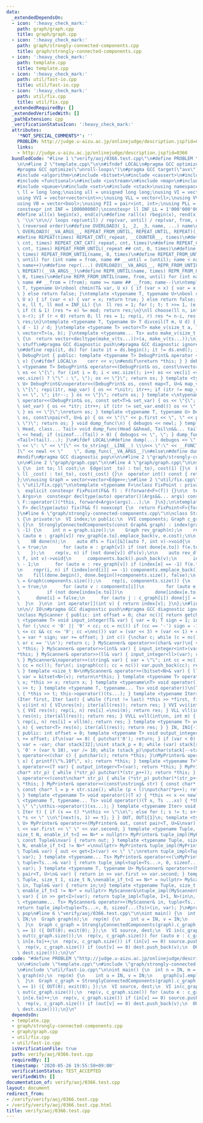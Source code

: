 ```yaml
---
data:
  _extendedDependsOn:
  - icon: ':heavy_check_mark:'
    path: graph/graph.cpp
    title: graph/graph.cpp
  - icon: ':heavy_check_mark:'
    path: graph/strongly-connected-components.cpp
    title: graph/strongly-connected-components.cpp
  - icon: ':heavy_check_mark:'
    path: template.cpp
    title: template.cpp
  - icon: ':heavy_check_mark:'
    path: util/fast-io.cpp
    title: util/fast-io.cpp
  - icon: ':heavy_check_mark:'
    path: util/fix.cpp
    title: util/fix.cpp
  _extendedRequiredBy: []
  _extendedVerifiedWith: []
  _pathExtension: cpp
  _verificationStatusIcon: ':heavy_check_mark:'
  attributes:
    '*NOT_SPECIAL_COMMENTS*': ''
    PROBLEM: http://judge.u-aizu.ac.jp/onlinejudge/description.jsp?id=0366
    links:
    - http://judge.u-aizu.ac.jp/onlinejudge/description.jsp?id=0366
  bundledCode: "#line 1 \"verify/aoj/0366.test.cpp\"\n#define PROBLEM \"http://judge.u-aizu.ac.jp/onlinejudge/description.jsp?id=0366\"\
    \n\n#line 2 \"template.cpp\"\n\n#ifndef LOCAL\n#pragma GCC optimize(\"O3\")\n\
    #pragma GCC optimize(\"unroll-loops\")\n#pragma GCC target(\"avx\")\n#endif\n\
    #include <algorithm>\n#include <bitset>\n#include <cassert>\n#include <cmath>\n\
    #include <functional>\n#include <iostream>\n#include <map>\n#include <numeric>\n\
    #include <queue>\n#include <set>\n#include <stack>\nusing namespace std;\nusing\
    \ ll = long long;\nusing ull = unsigned long long;\nusing VI = vector<int>;\n\
    using VVI = vector<vector<int>>;\nusing VLL = vector<ll>;\nusing VVLL = vector<vector<ll>>;\n\
    using VB = vector<bool>;\nusing PII = pair<int, int>;\nusing PLL = pair<ll, ll>;\n\
    constexpr int INF = 1000000007;\nconstexpr ll INF_LL = 1'000'000'000'000'000'007;\n\
    #define all(x) begin(x), end(x)\n#define rall(x) rbegin(x), rend(x)\n#define newl\
    \ '\\n'\n\n// loops rep(until) / rep(var, until) / rep(var, from, until) / repr\
    \ (reversed order)\n#define OVERLOAD3(_1, _2, _3, name, ...) name\n#define rep(...)\
    \ OVERLOAD3(__VA_ARGS__, REPEAT_FROM_UNTIL, REPEAT_UNTIL, REPEAT)(__VA_ARGS__)\n\
    #define REPEAT(times) REPEAT_CNT(_repeat, __COUNTER__, times)\n#define REPEAT_CNT(_repeat,\
    \ cnt, times) REPEAT_CNT_CAT(_repeat, cnt, times)\n#define REPEAT_CNT_CAT(_repeat,\
    \ cnt, times) REPEAT_FROM_UNTIL(_repeat ## cnt, 0, times)\n#define REPEAT_UNTIL(name,\
    \ times) REPEAT_FROM_UNTIL(name, 0, times)\n#define REPEAT_FROM_UNTIL(name, from,\
    \ until) for (int name = from, name ## __until = (until); name < name ## __until;\
    \ name++)\n#define repr(...) OVERLOAD3(__VA_ARGS__, REPR_FROM_UNTIL, REPR_UNTIL,\
    \ REPEAT)(__VA_ARGS__)\n#define REPR_UNTIL(name, times) REPR_FROM_UNTIL(name,\
    \ 0, times)\n#define REPR_FROM_UNTIL(name, from, until) for (int name = (until)-1,\
    \ name ## __from = (from); name >= name ## __from; name--)\n\ntemplate <typename\
    \ T, typename U>\nbool chmin(T& var, U x) { if (var > x) { var = x; return true;\
    \ } else return false; }\ntemplate <typename T, typename U>\nbool chmax(T& var,\
    \ U x) { if (var < x) { var = x; return true; } else return false; }\nll power(ll\
    \ e, ll t, ll mod = INF_LL) {\n  ll res = 1; for (; t; t >>= 1, (e *= e) %= mod)\
    \ if (t & 1) (res *= e) %= mod; return res;\n}\nll choose(ll n, int r) {\n  chmin(r,\
    \ n-r); if (r < 0) return 0; ll res = 1; rep(i, r) res *= n-i, res /= i+1; return\
    \ res;\n}\ntemplate <typename T, typename U> T divceil(T m, U d) { return (m +\
    \ d - 1) / d; }\ntemplate <typename T> vector<T> make_v(size_t a, T b) { return\
    \ vector<T>(a, b); }\ntemplate <typename... Ts> auto make_v(size_t a, Ts... ts)\
    \ {\n  return vector<decltype(make_v(ts...))>(a, make_v(ts...));\n}\n\n// debugging\
    \ stuff\n#pragma GCC diagnostic push\n#pragma GCC diagnostic ignored \"-Wmisleading-indentation\"\
    \n#define repi(it, ds) for (auto it = ds.begin(); it != ds.end(); it++)\nclass\
    \ DebugPrint { public: template <typename T> DebugPrint& operator <<(const T&\
    \ v) {\n#ifdef LOCAL\n    cerr << v;\n#endif\nreturn *this; } } debugos; template\
    \ <typename T> DebugPrint& operator<<(DebugPrint& os, const\nvector<T>& vec) {\
    \ os << \"{\"; for (int i = 0; i < vec.size(); i++) os << vec[i] << (i + 1 ==\n\
    vec.size() ? \"\" : \", \"); os << \"}\"; return os; } template <typename T, typename\
    \ U> DebugPrint&\noperator<<(DebugPrint& os, const map<T, U>& map_var) { os <<\
    \ \"{\"; repi(itr, map_var) { os << *\nitr; itr++; if (itr != map_var.end()) os\
    \ << \", \"; itr--; } os << \"}\"; return os; } template <\ntypename T> DebugPrint&\
    \ operator<<(DebugPrint& os, const set<T>& set_var) { os << \"{\"; repi(\nitr,\
    \ set_var) { os << *itr; itr++; if (itr != set_var.end()) os << \", \"; itr--;\
    \ } os << \"}\";\nreturn os; } template <typename T, typename U> DebugPrint& operator<<(DebugPrint&\
    \ os, const\npair<T, U>& p) { os << \"(\" << p.first << \", \" << p.second <<\
    \ \")\"; return os; } void dump_func(\n) { debugos << newl; } template <class\
    \ Head, class... Tail> void dump_func(Head &&head, Tail\n&&... tail) { debugos\
    \ << head; if (sizeof...(Tail) > 0) { debugos << \", \"; } dump_func(forward\n\
    <Tail>(tail)...); }\n#ifdef LOCAL\n#define dump(...) debugos << \"  \" << string(#__VA_ARGS__)\
    \ << \": \" << \"[\" << to_string(__LINE__) \\\n<< \":\" << __FUNCTION__ << \"\
    ]\" << newl << \"    \", dump_func(__VA_ARGS__)\n#else\n#define dump(...) ({})\n\
    #endif\n#pragma GCC diagnostic pop\n\n\n#line 2 \"graph/strongly-connected-components.cpp\"\
    \n\n#line 2 \"graph/graph.cpp\"\n\n#line 4 \"graph/graph.cpp\"\n\nstruct Edge\
    \ {\n  int to; ll cost;\n  Edge(int _to) : to(_to), cost(1) {}\n  Edge(int _to,\
    \ ll _cost) : to(_to), cost(_cost) {}\n  operator int() const { return to; }\n\
    };\n\nusing Graph = vector<vector<Edge>>;\n#line 2 \"util/fix.cpp\"\n\n#line 4\
    \ \"util/fix.cpp\"\n\ntemplate <typename F>\nclass FixPoint : private F {\n public:\n\
    \  explicit constexpr FixPoint(F&& f) : F(forward<F>(f)) {}\n\n  template <typename...\
    \ Args>\n  constexpr decltype(auto) operator()(Args&&... args) const {\n    return\
    \ F::operator()(*this, forward<Args>(args)...);\n  }\n};\n\ntemplate <typename\
    \ F> decltype(auto) fix(F&& f) noexcept {\n  return FixPoint<F>{forward<F>(f)};\n\
    }\n#line 6 \"graph/strongly-connected-components.cpp\"\n\nclass StronglyConnectedComponents\
    \ {\n private:\n  VI index;\n public:\n  VVI components; Graph c_graph;\n\n  StronglyConnectedComponents()\
    \ {}\n  StronglyConnectedComponents(const Graph& graph) : index(graph.size(),\
    \ -1) {\n    int n = graph.size();\n    Graph rev_graph(n);\n    rep(v, n) for\
    \ (auto e : graph[v]) rev_graph[e.to].emplace_back(v, e.cost);\n\n    VI ord;\n\
    \    VB done(n);\n    auto dfs = fix([&](auto f, int v)->void{\n      done[v]\
    \ = true;\n      for (auto e : graph[v]) if (not done[e.to]) f(e.to);\n      ord.push_back(v);\n\
    \    });\n    rep(v, n) if (not done[v]) dfs(v);\n\n    auto rev_dfs = fix([&](auto\
    \ f, int v)->void{\n      components.back().push_back(v);\n      index[v] = components.size()\
    \ - 1;\n      for (auto e : rev_graph[v]) if (index[e] == -1) f(e.to);\n    });\n\
    \n    repr(i, n) if (index[ord[i]] == -1) components.emplace_back(), rev_dfs(ord[i]);\n\
    \n    fill(done.begin(), done.begin()+components.size(), false);\n    c_graph\
    \ = Graph(components.size());\n    rep(i, components.size()) {\n      done[i]\
    \ = true;\n      for (auto v : components[i])\n        for (auto e : graph[v])\n\
    \          if (not done[index[e.to]])\n            done[index[e.to]] = true, c_graph[i].emplace_back(index[e.to]);\n\
    \      done[i] = false;\n      for (auto j : c_graph[i]) done[j] = false;\n  \
    \  }\n  }\n\n  int operator[](int v) { return index[v]; }\n};\n#line 1 \"util/fast-io.cpp\"\
    \n\n// IO\n#pragma GCC diagnostic push\n#pragma GCC diagnostic ignored \"-Wmisleading-indentation\"\
    \nclass MyScanner { public: int offset = 0; char nc(){ return getchar(); }\ntemplate\
    \ <typename T> void input_integer(T& var) { var = 0; T sign = 1; int cc = nc();\
    \ for (;\ncc < '0' || '9' < cc; cc = nc()) if (cc == '-') sign = -1; for (; '0'\
    \ <= cc && cc <= '9'; cc =\nnc()) var = (var << 3) + (var << 1) + cc - '0'; var\
    \ = var * sign; var += offset; } int c() {\nchar c; while (c = nc(), c == ' '\
    \ or c == '\\n'); return c; } MyScanner& operator>>(char& var)\n{ var = c(); return\
    \ *this; } MyScanner& operator>>(int& var) { input_integer<int>(var); return\n\
    *this; } MyScanner& operator>>(ll& var) { input_integer<ll>(var); return *this;\
    \ } MyScanner&\noperator>>(string& var) { var = \"\"; int cc = nc(); for (; !isgraph(cc);\
    \ cc = nc()); for\n(; isgraph(cc); cc = nc()) var.push_back(cc); return *this;\
    \ } template <size_t N>\nMyScanner& operator>>(bitset<N>& var) { ll v; input_integer<ll>(v);\
    \ var = bitset<N>(v); return\n*this; } template <typename T> operator T() { T\
    \ x; *this >> x; return x; } template <typename\nT> void operator()(T &t) { *this\
    \ >> t; } template <typename T, typename... Ts> void operator()\n(T &t, Ts &...ts)\
    \ { *this >> t; this->operator()(ts...); } template <typename Iter> void iter\n\
    (Iter first, Iter last) { while (first != last) *this >> *first, first++; } VI\
    \ vi(int n) { VI\nres(n); iter(all(res)); return res; } VVI vvi(int n, int m)\
    \ { VVI res(n); rep(i, n) res[i] =\nvi(m); return res; } VLL vll(int n) { VLL\
    \ res(n); iter(all(res)); return res; } VVLL vvll(int\nn, int m) { VVLL res(n);\
    \ rep(i, n) res[i] = vll(m); return res; } template <typename T> vector\n<T> v(int\
    \ n) { vector<T> res(n); iter(all(res)); return res; } } IN, IN1{-1}; class MyPrinter\n\
    { public: int offset = 0; template <typename T> void output_integer(T var) { var\
    \ += offset; if\n(var == 0) { putchar('0'); return; } if (var < 0) putchar('-'),\
    \ var = -var; char stack[32];\nint stack_p = 0; while (var) stack[stack_p++] =\
    \ '0' + (var % 10), var /= 10; while (stack_p)\nputchar(stack[--stack_p]); } MyPrinter&\
    \ operator<<(char c) { putchar(c); return *this; }\nMyPrinter& operator<<(double\
    \ x) { printf(\"%.10f\", x); return *this; } template <typename T>\nMyPrinter&\
    \ operator<<(T var) { output_integer<T>(var); return *this; } MyPrinter& operator<<(\n\
    char* str_p) { while (*str_p) putchar(*(str_p++)); return *this; } MyPrinter&\
    \ operator<<(const\nchar* str_p) { while (*str_p) putchar(*(str_p++)); return\
    \ *this; } MyPrinter& operator<<(const\nstring& str) { const char* p = str.c_str();\
    \ const char* l = p + str.size(); while (p < l)\nputchar(*p++); return *this;\
    \ } template <typename T> void operator()(T x) { *this << x << newl\n; } template\
    \ <typename T, typename... Ts> void operator()(T x, Ts ...xs) { *this << x <<\
    \ \" \";\nthis->operator()(xs...); } template <typename Iter> void iter(Iter s,\
    \ Iter t) { if (s == t) *\nthis << \"\\n\"; else for (; s != t; s++) *this <<\
    \ *s << \" \\n\"[next(s, 1) == t]; } } OUT, OUT1{1}\n; template <typename T, typename\
    \ U> MyPrinter& operator<<(MyPrinter& out, const pair<T, U>&\nvar) { return out\
    \ << var.first << \" \" << var.second; } template <typename Tuple, size_t I,\n\
    size_t N, enable_if_t<I == N>* = nullptr> MyPrinter& tuple_impl(MyPrinter& out,\
    \ const Tuple&\nvar) { return out; } template <typename Tuple, size_t I, size_t\
    \ N, enable_if_t<I != N>* =\nnullptr> MyPrinter& tuple_impl(MyPrinter& out, const\
    \ Tuple& var) { out << get<I>(var) << \" \";\nreturn tuple_impl<Tuple, I+1, N>(out,\
    \ var); } template <typename... Ts> MyPrinter& operator<<(\nMyPrinter& out, const\
    \ tuple<Ts...>& var) { return tuple_impl<tuple<Ts...>, 0, sizeof...(Ts)>(\nout,\
    \ var); } template <typename T, typename U> MyScanner& operator>>(MyScanner& in,\
    \ pair<T, U>\n& var) { return in >> var.first >> var.second; } template <typename\
    \ Tuple, size_t I, size_t N,\nenable_if_t<I == N>* = nullptr> MyScanner& tuple_impl(MyScanner&\
    \ in, Tuple& var) { return in;\n} template <typename Tuple, size_t I, size_t N,\
    \ enable_if_t<I != N>* = nullptr> MyScanner&\ntuple_impl(MyScanner& in, Tuple&\
    \ var) { in >> get<I>(var); return tuple_impl<Tuple, I+1, N>(in\n, var); } template\
    \ <typename... Ts> MyScanner& operator>>(MyScanner& in, tuple<Ts...>& var) {\n\
    return tuple_impl<tuple<Ts...>, 0, sizeof...(Ts)>(in, var); }\n#pragma GCC diagnostic\
    \ pop\n#line 6 \"verify/aoj/0366.test.cpp\"\n\nint main() {\n  int n = IN, m =\
    \ IN;\n  Graph graph(n);\n  rep(m) {\n    int u = IN, v = IN;\n    graph[u].emplace_back(v);\n\
    \  }\n  Graph c_graph = StronglyConnectedComponents(graph).c_graph;\n  if (c_graph.size()\
    \ == 1) ({ OUT(0); exit(0); });\n  VI source, dest;\n  VI in(c_graph.size()),\
    \ out(c_graph.size());\n  rep(v, c_graph.size()) for (auto e : c_graph[v]) out[v]++,\
    \ in[e.to]++;\n  rep(v, c_graph.size()) if (in[v] == 0) source.push_back(v);\n\
    \  rep(v, c_graph.size()) if (out[v] == 0) dest.push_back(v);\n  OUT(max(source.size(),\
    \ dest.size()));\n}\n"
  code: "#define PROBLEM \"http://judge.u-aizu.ac.jp/onlinejudge/description.jsp?id=0366\"\
    \n\n#include \"template.cpp\"\n#include \"graph/strongly-connected-components.cpp\"\
    \n#include \"util/fast-io.cpp\"\n\nint main() {\n  int n = IN, m = IN;\n  Graph\
    \ graph(n);\n  rep(m) {\n    int u = IN, v = IN;\n    graph[u].emplace_back(v);\n\
    \  }\n  Graph c_graph = StronglyConnectedComponents(graph).c_graph;\n  if (c_graph.size()\
    \ == 1) ({ OUT(0); exit(0); });\n  VI source, dest;\n  VI in(c_graph.size()),\
    \ out(c_graph.size());\n  rep(v, c_graph.size()) for (auto e : c_graph[v]) out[v]++,\
    \ in[e.to]++;\n  rep(v, c_graph.size()) if (in[v] == 0) source.push_back(v);\n\
    \  rep(v, c_graph.size()) if (out[v] == 0) dest.push_back(v);\n  OUT(max(source.size(),\
    \ dest.size()));\n}\n"
  dependsOn:
  - template.cpp
  - graph/strongly-connected-components.cpp
  - graph/graph.cpp
  - util/fix.cpp
  - util/fast-io.cpp
  isVerificationFile: true
  path: verify/aoj/0366.test.cpp
  requiredBy: []
  timestamp: '2020-05-26 19:55:50+09:00'
  verificationStatus: TEST_ACCEPTED
  verifiedWith: []
documentation_of: verify/aoj/0366.test.cpp
layout: document
redirect_from:
- /verify/verify/aoj/0366.test.cpp
- /verify/verify/aoj/0366.test.cpp.html
title: verify/aoj/0366.test.cpp
---
```

